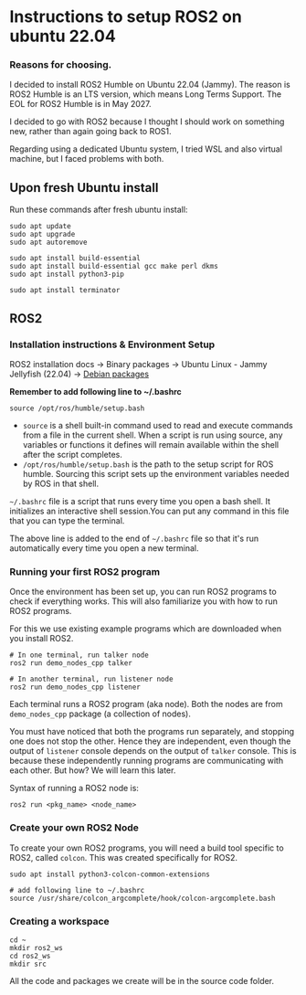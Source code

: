 # Instructions to setup ROS2 on ubuntu 22.04

### Reasons for choosing.
I decided to install ROS2 Humble on Ubuntu 22.04 (Jammy). The reason is ROS2 Humble is an LTS version, which means Long Terms Support. The EOL for ROS2 Humble is in May 2027.

I decided to go with ROS2 because I thought I should work on something new, rather than again going back to ROS1.

Regarding using a dedicated Ubuntu system, I tried WSL and also virtual machine, but I faced problems with both.


## Upon fresh Ubuntu install

Run these commands after fresh ubuntu install:

```
sudo apt update
sudo apt upgrade
sudo apt autoremove

sudo apt install build-essential
sudo apt install build-essential gcc make perl dkms
sudo apt install python3-pip

sudo apt install terminator
```


## ROS2

### Installation instructions & Environment Setup
ROS2 installation docs -> Binary packages -> Ubuntu Linux - Jammy Jellyfish (22.04) -> [Debian packages](https://docs.ros.org/en/humble/Installation/Ubuntu-Install-Debians.html)


**Remember to add following line to ~/.bashrc**
```
source /opt/ros/humble/setup.bash
```
- `source` is a shell built-in command used to read and execute commands from a file in the current shell. When a script is run using source, any variables or functions it defines will remain available within the shell after the script completes.
- `/opt/ros/humble/setup.bash` is the path to the setup script for ROS humble. Sourcing this script sets up the environment variables needed by ROS in that shell.

`~/.bashrc` file is a script that runs every time you open a bash shell. It initializes an interactive shell session.You can put any command in this file that you can type the terminal.

The above line is added to the end of `~/.bashrc` file so that it's run automatically every time you open a new terminal.

### Running your first ROS2 program
Once the environment has been set up, you can run ROS2 programs to check if everything works. This will also familiarize you with how to run ROS2 programs.

For this we use existing example programs which are downloaded when you install ROS2.

```
# In one terminal, run talker node
ros2 run demo_nodes_cpp talker

# In another terminal, run listener node
ros2 run demo_nodes_cpp listener
```

Each terminal runs a ROS2 program (aka node). Both the nodes are from `demo_nodes_cpp` package (a collection of nodes). 

You must have noticed that both the programs run separately, and stopping one does not stop the other. Hence they are independent, even though the output of `listener` console depends on the output of `talker` console. This is because these independently running programs are communicating with each other. But how? We will learn this later.

Syntax of running a ROS2 node is:
```
ros2 run <pkg_name> <node_name>
```


### Create your own ROS2 Node
To create your own ROS2 programs, you will need a build tool specific to ROS2, called `colcon`. This was created specifically for ROS2.

```
sudo apt install python3-colcon-common-extensions

# add following line to ~/.bashrc
source /usr/share/colcon_argcomplete/hook/colcon-argcomplete.bash
```

### Creating a workspace
```
cd ~
mkdir ros2_ws
cd ros2_ws
mkdir src
```

All the code and packages we create will be in the source code folder.
